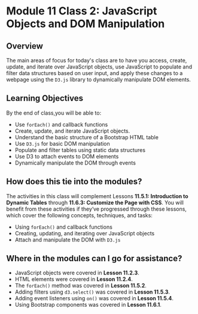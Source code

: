# Module 11 Class 2: JavaScript Objects and DOM Manipulation

## Overview

The main areas of focus for today's class are to have you access, create, update, and iterate over JavaScript objects, use JavaScript to populate and filter data structures based on user input, and apply these changes to a webpage using the `D3.js` library to dynamically manipulate DOM elements. 

## Learning Objectives

By the end of class,you will be able to:

* Use `forEach()` and callback functions
* Create, update, and iterate JavaScript objects.
* Understand the basic structure of a Bootstrap HTML table
* Use `D3.js` for basic DOM manipulation
* Populate and filter tables using static data structures
* Use D3 to attach events to DOM elements
* Dynamically manipulate the DOM through events

## How does this tie into the modules?
The activities in this class will complement Lessons **11.5.1: Introduction to Dynamic Tables** through **11.6.3: Customize the Page with CSS**. You will benefit from these activities if they‘ve progressed through these lessons, which cover the following concepts, techniques, and tasks:  

* Using `forEach()` and callback functions
* Creating, updating, and iterating over JavaScript objects
* Attach and manipulate the DOM with `D3.js`

## Where in the modules can I go for assistance?
  * JavaScript objects were covered in **Lesson 11.2.3**.
  * HTML elements were covered in **Lesson 11.2.4**.
  * The `forEach()` method was covered in **Lesson 11.5.2**.
  * Adding filters using `d3.select()` was covered in **Lesson 11.5.3**. 
  * Adding event listeners using `on()` was covered in **Lesson 11.5.4**. 
  * Using Bootstrap components was covered in **Lesson 11.6.1**. 